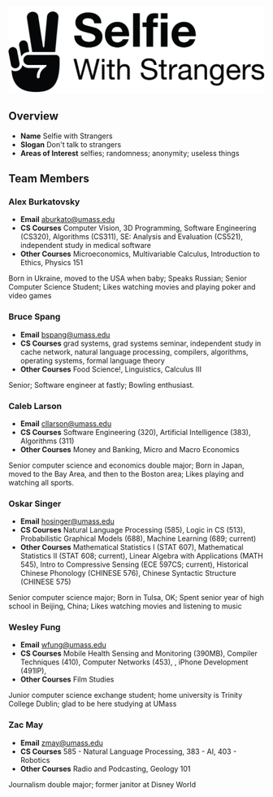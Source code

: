 ![](logo.png)

## Overview

- **Name** Selfie with Strangers
- **Slogan** Don't talk to strangers
- **Areas of Interest** selfies; randomness; anonymity; useless things

## Team Members

### Alex Burkatovsky

- **Email** aburkato@umass.edu
- **CS Courses** Computer Vision, 3D Programming, Software Engineering (CS320), Algorithms (CS311), SE: Analysis and Evaluation (CS521), independent study in medical software
- **Other Courses** Microeconomics, Multivariable Calculus, Introduction to Ethics, Physics 151

Born in Ukraine, moved to the USA when baby; Speaks Russian; Senior Computer Science Student; Likes watching movies and playing poker and video games

### Bruce Spang

- **Email** bspang@umass.edu
- **CS Courses** grad systems, grad systems seminar, independent study in cache network, natural language processing, compilers, algorithms, operating systems, formal language theory
- **Other Courses** Food Science!, Linguistics, Calculus III

Senior; Software engineer at fastly; Bowling enthusiast.

### Caleb Larson

- **Email** cllarson@umass.edu
- **CS Courses** Software Engineering (320), Artificial Intelligence (383), Algorithms (311)
- **Other Courses** Money and Banking, Micro and Macro Economics

Senior computer science and economics double major; Born in Japan, moved to the Bay Area, and then to the Boston area; Likes playing and watching all sports.

### Oskar Singer

- **Email** hosinger@umass.edu
- **CS Courses** Natural Language Processing (585), Logic in CS (513), Probabilistic Graphical Models (688), Machine Learning (689; current)
- **Other Courses** Mathematical Statistics I (STAT 607), Mathematical Statistics II (STAT 608; current), Linear Algebra with Applications (MATH 545), Intro to Compressive Sensing (ECE 597CS; current), Historical Chinese Phonology (CHINESE 576), Chinese Syntactic Structure (CHINESE 575)

Senior computer science major; Born in Tulsa, OK; Spent senior year of high school in Beijing, China; Likes watching movies and listening to music

### Wesley Fung

- **Email** wfung@umass.edu
- **CS Courses** Mobile Health Sensing and Monitoring (390MB), Compiler Techniques (410), Computer Networks (453), , iPhone Development (491IP),
- **Other Courses** Film Studies

Junior computer science exchange student; home university is Trinity College Dublin; glad to be here studying at UMass

### Zac May

- **Email** zmay@umass.edu
- **CS Courses** 585 - Natural Language Processing, 383 - AI, 403 - Robotics
- **Other Courses** Radio and Podcasting, Geology 101

Journalism double major; former janitor at Disney World
